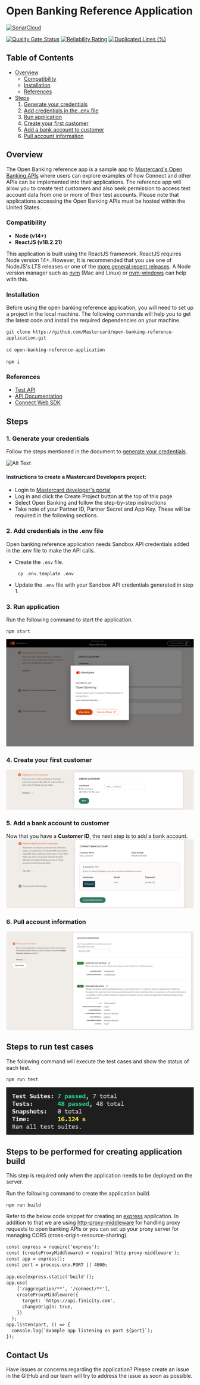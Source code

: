 # Open Banking Reference Application

[![SonarCloud](https://sonarcloud.io/images/project_badges/sonarcloud-orange.svg)](https://sonarcloud.io/summary/new_code?id=Mastercard_open-banking-reference-application)


[![Quality Gate Status](https://sonarcloud.io/api/project_badges/measure?project=Mastercard_open-banking-reference-application&metric=alert_status)](https://sonarcloud.io/summary/new_code?id=Mastercard_open-banking-reference-application)
[![Reliability Rating](https://sonarcloud.io/api/project_badges/measure?project=Mastercard_open-banking-reference-application&metric=reliability_rating)](https://sonarcloud.io/summary/new_code?id=Mastercard_open-banking-reference-application)
[![Duplicated Lines (%)](https://sonarcloud.io/api/project_badges/measure?project=Mastercard_open-banking-reference-application&metric=duplicated_lines_density)](https://sonarcloud.io/summary/new_code?id=Mastercard_open-banking-reference-application)


## Table of Contents

-   [Overview](#overview)
    -   [Compatibility](#compatibility)
    -   [Installation](#Installation)
    -   [References](#references)
-   [Steps](#steps)
    1. [Generate your credentials](#1-generate-your-credentials)
    2. [Add credentials in the .env file](#2-add-credentials-in-the-env-file)
    3. [Run application](#3-run-application)
    4. [Create your first customer](#4-create-your-first-customer)
    5. [Add a bank account to customer](#5-add-a-bank-account-to-customer)
    6. [Pull account information](#6-pull-account-information)

## Overview

The Open Banking reference app is a sample app to [Mastercard's Open Banking APIs](https://developer.mastercard.com/product/open-banking/) where users can explore examples of how Connect and other APIs can be implemented into their applications. The reference app will allow you to create test customers and also seek permission to access test account data from one or more of their test accounts. Please note that applications accessing the Open Banking APIs must be hosted within the United States.

### Compatibility

-   **Node (v14+)**
-   **ReactJS (v18.2.21)**

This application is built using the ReactJS framework. ReactJS requires Node version 14+.
However, It is recommended that you use one of NodeJS's LTS releases or one of the [more general recent releases](https://github.com/nodejs/Release). A Node version manager such as [nvm](https://github.com/creationix/nvm) (Mac and Linux) or [nvm-windows](https://github.com/coreybutler/nvm-windows) can help with this.

### Installation

Before using the open banking reference application, you will need to set up a project in the local machine.
The following commands will help you to get the latest code and install the required dependencies on your machine.

```shell
git clone https://github.com/Mastercard/open-banking-reference-application.git

cd open-banking-reference-application

npm i
```

### References

-   [Test API ](https://developer.mastercard.com/open-banking-us/documentation/test-the-apis/)
-   [API Documentation](https://developer.mastercard.com/open-banking-us/documentation/connect/)
-   [Connect Web SDK](https://developer.mastercard.com/open-banking-us/documentation/connect/connect-implementation/)

## Steps

### 1. Generate your credentials

Follow the steps mentioned in the document to [generate your credentials](https://developer.mastercard.com/open-banking-us/documentation/quick-start-guide/#1-generate-your-credentials).

![Alt Text](https://user-images.githubusercontent.com/3964455/221236073-5661d083-0a04-4d46-9710-3c0c8c9e9a6a.gif)

#### Instructions to create a Mastercard Developers project:

-   Login to [Mastercard developer's portal](https://developer.mastercard.com/product/open-banking/)
-   Log in and click the Create Project button at the top of this page
-   Select Open Banking and follow the step-by-step instructions
-   Take note of your Partner ID, Partner Secret and App Key. These will be required in the following sections.

### 2. Add credentials in the .env file

Open banking reference application needs Sandbox API credentials added in the .env file to make the API calls. 

-   Create the `.env` file.
    ```shell
     cp .env.template .env
    ```
-   Update the `.env` file with your Sandbox API credentials generated in step 1.

### 3. Run application

Run the following command to start the application.

```shell
npm start
```

![landing page](docs/landing-page.png)

### 4. Create your first customer

![create customer page](docs/create-customer.png)

### 5. Add a bank account to customer

Now that you have a **Customer ID**, the next step is to add a bank account.
![add bank account page](docs/add-bank-account.png)

### 6. Pull account information

![account information page](docs/account-information.png)

## Steps to run test cases

The following command will execute the test cases and show the status of each test.

```shell
npm run test
```
![landing page](docs/test_case_result.png)


## Steps to be performed for creating application build

This step is required only when the application needs to be deployed on the server.

Run the following command to create the application build.

```
npm run build
```

Refer to the below code snippet for creating an [express](https://www.npmjs.com/package/express) application.
In addition to that we are using [http-proxy-middleware](https://www.npmjs.com/package/http-proxy-middleware) for handling proxy requests to open banking APIs or you can set up your proxy server for managing CORS (cross-origin-resource-sharing).

```
const express = require('express');
const {createProxyMiddleware} = require('http-proxy-middleware');
const app = express();
const port = process.env.PORT || 4000;

app.use(express.static('build'));
app.use(
    ['/aggregation/**', '/connect/**'],
    createProxyMiddleware({
      target: 'https://api.finicity.com',
      changeOrigin: true,
    })
  );
app.listen(port, () => {
  console.log(`Example app listening on port ${port}`);
});
```

## Contact Us
Have issues or concerns regarding the application?
Please create an issue in the GitHub and our team will try to address the issue as soon as possible. 

